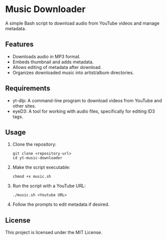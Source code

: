 # Music Downloader

A simple Bash script to download audio from YouTube videos and manage metadata.

## Features

- Downloads audio in MP3 format.
- Embeds thumbnail and adds metadata.
- Allows editing of metadata after download.
- Organizes downloaded music into artist/album directories.

## Requirements

- yt-dlp: A command-line program to download videos from YouTube and other sites.
- eyeD3: A tool for working with audio files, specifically for editing ID3 tags.

## Usage

1. Clone the repository:

   ```
   git clone <repository-url>
   cd yt-music-downloader
   ```

2. Make the script executable:

   ```
   chmod +x music.sh
   ```

3. Run the script with a YouTube URL:

   ```
   ./music.sh <Youtube URL>
   ```

4. Follow the prompts to edit metadata if desired.

## License

This project is licensed under the MIT License.
